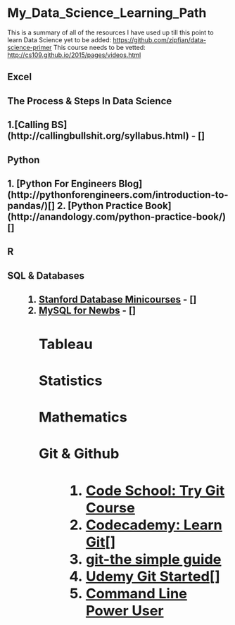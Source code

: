 # My_Data_Science_Learning_Path
This is a summary of all of the resources I have used up till this point to learn Data Science 
yet to be added: https://github.com/zipfian/data-science-primer
This course needs to be vetted: http://cs109.github.io/2015/pages/videos.html

<h2>Excel<h2> 

<h2> The Process & Steps In Data Science <h2>
1.[Calling BS](http://callingbullshit.org/syllabus.html) - []

<h2>Python<h2>
1. [Python For Engineers Blog](http://pythonforengineers.com/introduction-to-pandas/)[]
2. [Python Practice Book](http://anandology.com/python-practice-book/)[]

<h2>R<h2> 

<h2>SQL & Databases <h2>
   
   <ol>
  
   1. [Stanford Database Minicourses](https://lagunita.stanford.edu/courses/DB/2014/SelfPaced/about) - []
   2. [MySQL for Newbs](https://www.udemy.com/sql-for-newbs/learn/v4/overview) - []
   
   <ol>
   
<h2>Tableau<h2> 


<h2>Statistics<h2> 

<h2>Mathematics<h2>

<h2>Git & Github <h2>
   <ol>
   
   1. [Code School: Try Git Course](https://www.codeschool.com/courses/try-git) 
   2. [Codecademy: Learn Git](https://www.codecademy.com/learn/all)[]
   3. [git-the simple guide](http://rogerdudler.github.io/git-guide/)
   4. [Udemy Git Started](https://www.udemy.com/git-started-with-github/learn/v4/content)[]
   5. [Command Line Power User](https://commandlinepoweruser.com/) 
   
   <ol>
   

